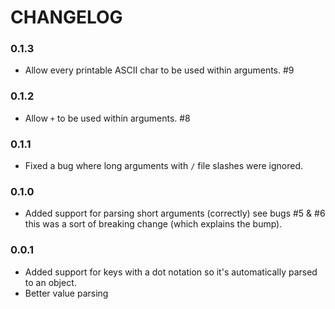 # CHANGELOG

### 0.1.3
- Allow every printable ASCII char to be used within arguments. #9

### 0.1.2
- Allow `+` to be used within arguments. #8

### 0.1.1
- Fixed a bug where long arguments with `/` file slashes were ignored.

### 0.1.0
- Added support for parsing short arguments (correctly) see bugs #5 & #6 this
  was a sort of breaking change (which explains the bump).

### 0.0.1
- Added support for keys with a dot notation so it's automatically parsed to an
  object.
- Better value parsing
